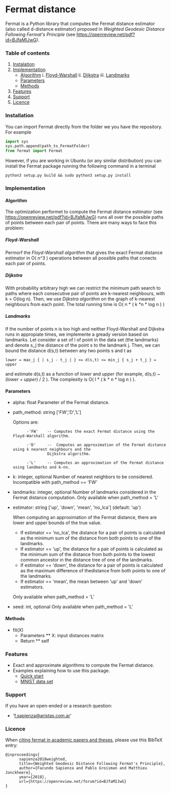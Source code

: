# Fermat distance

Fermat is a Python library that computes the Fermat distance estimator (also called d-distance estimator) proposed in _Weighted Geodesic Distance Following Fermat's Principle_ (see https://openreview.net/pdf?id=BJfaMIJwG).

### Table of contents

1. [Instalation](#instalation)
2. [Implementation](#implementation)
   * [Algorithm](#algorithm)
        i. [Floyd-Warshall](#floyd-warshall)
        ii. [Dijkstra](#dijkstra)
        iii. [Landmarks](#landmarks)
   * [Parameters](#parameters)
   * [Methods](#methods)
3. [Features](#features)
4. [Support](#support)
5. [Licence](#licence)
  

### Installation

You can import Fermat directly from the folder we you have the repository. For example

```python
import sys
sys.path.append(path_to_FermatFolder)
from fermat import Fermat
```

However, if you are working in Ubuntu (or any similar distribution) you can install the Fermat package running the following command in a terminal 

`python3 setup.py build && sudo python3 setup.py install`


### Implementation

#### Algorithm

The optimization performet to compute the Fermat distance estimator (see https://openreview.net/pdf?id=BJfaMIJwG) runs all over the possible paths of points between each pair of points. There are many ways to face this problem:

##### Floyd-Warshall

Permorf the _Floyd-Warshall algorithm_ that gives the exact Fermat distance estimator in O( n^3 ) operations between all possible paths that conects each pair of points.

##### Dijkstra
   
With probability arbitrary high we can restrict the minimum path search to paths where each consecutive pair of points are k-nearest neighbours, with k = O(log n). Then, we use _Dijkstra algorithm_ on the graph of k-nearest neighbours from each point. The total running time is O( n * ( k *n * log n ) )

##### Landmarks

If the number of points n is too high and neither Floyd-Warshall and Dijkstra runs in appropiate times, we implemente a gready version based on  landmarks. Let consider a set of l of point in the data set (the landmarks) and denote s_j the distance of the point s to the landmark j. Then, we can bound the distance d(s,t) between any two points s and t as

`lower = max_j { | s_j - t_j | } <= d(s,t) <= min_j { s_j + t_j } = upper`

and estimate d(s,t) as a function of _lower_ and _upper_ (for example, d(s,t) ~ (_lower + upper_) / 2 ). The complexity is O( l * ( k * n * log n ) ).


#### Parameters

  - alpha: float
      Parameter of the Fermat distance.

  - path_method: string ['FW','D','L']

      Options are:

              -'FW'    -- Computes the exact Fermat distance using the Floyd-Warshall algorithm. 

              -'D'     --  Computes an approximation of the Fermat distance using k nearest neighbours and the
                       Dijkstra algorithm. 

              -'L'     -- Computes an approximation of the Fermat distance using landmarks and k-nn.

  - k: integer, optional
      Number of nearest neighbors to be considered.
      Incompatible with path_method == 'FW'

  - landmarks: integer, optional
      Number of landmarks considered in the Fermat distance computation.
      Only available when path_method = 'L'

  - estimator: string ['up', 'down', 'mean', 'no_lca'] (default: 'up')

      When computing an approximation of the Fermat distance, there are lower and upper bounds of the true value.
      - If estimator == 'no_lca', the distance for a pair of points is calculated as the minimum sum of the distance from both points to one of the landmarks.
      - If estimator == 'up', the distance for a pair of points is calculated as the minimum sum of the distance from both points to the lowest common ancestor in the distance tree of one of the landmarks.
      - If estimator == 'down', the distance for a pair of points is calculated as the maximum difference of thedistance from both points to one of the landmarks.
      - If estimator == 'mean', the  mean between 'up' and 'down' estimators.

      Only available when path_method = 'L'

  - seed: int, optional
      Only available when path_method = 'L'

#### Methods

  - fit(X)
      * Parameters
            ** X: input distances matrix
      * Return
            ** self

### Features

- Exact and approximate algorithms to compute the Fermat distance.
- Examples explaining how to use this package.
    * [Quick start] 
    * [MNIST data set]

### Support

If you have an open-ended or a research question:
-  'f.sapienza@aristas.com.ar'

### Licence

When [citing fermat in academic papers and theses], please use this
BibTeX entry:

    @inproceedings{
          sapienza2018weighted,
          title={Weighted Geodesic Distance Following Fermat's Principle},
          author={Facundo Sapienza and Pablo Groisman and Matthieu Jonckheere},
          year={2018},
          url={https://openreview.net/forum?id=BJfaMIJwG}
    }

[Quick start]:https://github.com/facusapienza21/Fermat-distance/tree/master/examples
[citing fermat in academic papers and theses]:https://scholar.google.com/citations?user=yWj-T4oAAAAJ&hl=en#d=gs_md_cita-d&p=&u=%2Fcitations%3Fview_op%3Dview_citation%26hl%3Den%26user%3DyWj-T4oAAAAJ%26citation_for_view%3DyWj-T4oAAAAJ%3Au5HHmVD_uO8C%26tzom%3D180
[MNIST data set]: https://github.com/facusapienza21/Fermat-distance/blob/master/examples/MNIST_example.ipynb
